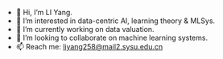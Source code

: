 - 👋 Hi, I’m LI Yang.
- 👀 I’m interested in data-centric AI, learning theory & MLSys.
- 🌱 I’m currently working on data valuation.
- 💞️ I’m looking to collaborate on machine learning systems.
- 📫 Reach me: liyang258@mail2.sysu.edu.cn

<!---
ailianligit/ailianligit is a ✨ special ✨ repository because its `README.md` (this file) appears on your GitHub profile.
You can click the Preview link to take a look at your changes.
--->
